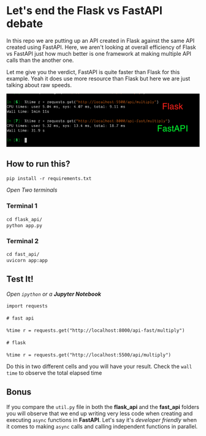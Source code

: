 # Let's end the Flask vs FastAPI debate

In this repo we are putting up an API created in Flask against the same API created using FastAPI. Here, we aren't looking at overall efficiency of Flask vs FastAPI just how much better is one framework at making multiple API calls than the another one.

Let me give you the verdict, FastAPI is quite faster than Flask for this example. Yeah it does use more resource than Flask but here we are just talking about raw speeds.

![Comparison](./flask_vs_fastapi.png)

## How to run this?

```
pip install -r requirements.txt
```

_Open Two terminals_

### Terminal 1

```
cd flask_api/
python app.py
```

### Terminal 2

```
cd fast_api/
uvicorn app:app
```

## Test It!

_Open `ipython` or a **Jupyter Notebook**_

```
import requests

# fast api

%time r = requests.get("http://localhost:8000/api-fast/multiply")

# flask

%time r = requests.get("http://localhost:5500/api/multiply")

```

Do this in two different cells and you will have your result. Check the `wall time` to observe the total elapsed time

## Bonus

If you compare the `util.py` file in both the **flask_api** and the **fast_api** folders you will observe that we end up writing very less code when creating and executing `async` functions in **FastAPI**. Let's say it's _developer friendly_ when it comes to making `async` calls and calling independent functions in parallel.
